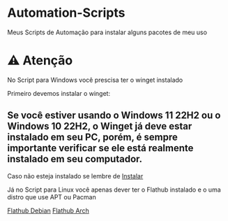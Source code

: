 # Automation-Scripts
Meus Scripts de Automação para instalar alguns pacotes de meu uso

# ⚠️  Atenção

No Script para Windows você prescisa ter o winget instalado

Primeiro devemos instalar o winget:

## Se você estiver usando o Windows 11 22H2 ou o Windows 10 22H2, o Winget já deve estar instalado em seu PC, porém, é sempre importante verificar se ele está realmente instalado em seu computador.

Caso não esteja instalado se lembre de [Instalar](https://learn.microsoft.com/pt-br/windows/package-manager/winget/#install-winget)

Já no Script para Linux você apenas dever ter o Flathub instalado e o uma distro que use APT ou Pacman

[Flathub Debian](https://flatpak.org/setup/Debian)
[Flathub Arch](https://flatpak.org/setup/Arch)